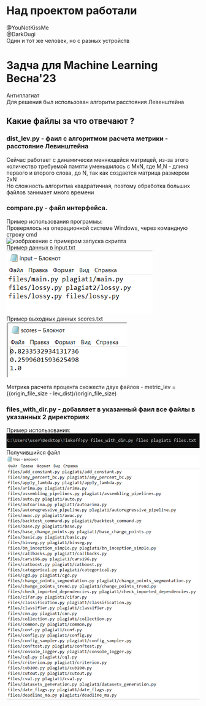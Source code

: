 # Над проектом работали
@YouNotKissMe  
@DarkOugi  
Один и тот же человек, но с разных устройств

# Задча для Machine Learning Весна'23
Антиплагиат  
Для решения был использован алгоритм расстояния Левенштейна
## Какие файлы за что отвечают ?

### dist_lev.py - фаил с алгоритмом расчета метрики - расстояние Левинштейна
Сейчас работает с динамически меняющейся матрицей, из-за этого количество 
требуемой памяти уменьшилось с MxN, где M,N - длина первого и второго слова, до N, 
так как создается матрица размером 2xN  
Но сложность алгоритма квадратичная, поэтому обработка больших файлов занимает много времени

### compare.py - файл интерфейса.
Пример использования программы:  
Проверялось на операционной системе Windows, через командную строку cmd  
![изображение с примером запуска скрипта](...\pic\img.png)  
Пример данных в input.txt  
![изображение с примером файла, хранящего список файлов к проверки](pic\img_1.png)  
Пример выходных данных scores.txt  
![изображение с примером файла, хранящего результаты работы алгоритма](pic\img_2.png) 

Метрика расчета процента схожести двух файлов - 
metric_lev = {(origin_file_size - lev_dist)/(origin_file_size)
### files_with_dir.py - добавляет в указанный фаил все файлы в указанных 2 директориях 
Пример использования:    
![изображение с использованием скрипта в командной строке](pic\img_3.png)  
Получившийся файл  
![изображение с файлом files, в котором хранятся все файлы папок  files plagiat1](pic\img_4.png)
